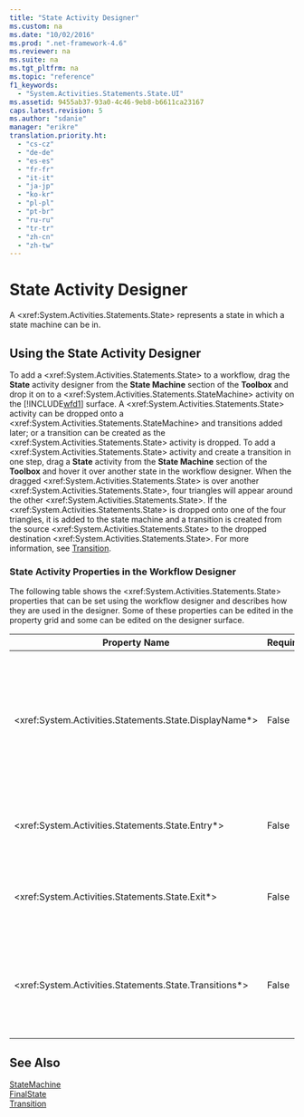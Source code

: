 ```yaml
---
title: "State Activity Designer"
ms.custom: na
ms.date: "10/02/2016"
ms.prod: ".net-framework-4.6"
ms.reviewer: na
ms.suite: na
ms.tgt_pltfrm: na
ms.topic: "reference"
f1_keywords: 
  - "System.Activities.Statements.State.UI"
ms.assetid: 9455ab37-93a0-4c46-9eb8-b6611ca23167
caps.latest.revision: 5
ms.author: "sdanie"
manager: "erikre"
translation.priority.ht: 
  - "cs-cz"
  - "de-de"
  - "es-es"
  - "fr-fr"
  - "it-it"
  - "ja-jp"
  - "ko-kr"
  - "pl-pl"
  - "pt-br"
  - "ru-ru"
  - "tr-tr"
  - "zh-cn"
  - "zh-tw"
---
```

# State Activity Designer
A \<xref:System.Activities.Statements.State> represents a state in which a state machine can be in.  
  
## Using the State Activity Designer  
 To add a \<xref:System.Activities.Statements.State> to a workflow, drag the **State** activity designer from the **State Machine** section of the **Toolbox** and drop it on to a \<xref:System.Activities.Statements.StateMachine> activity on the [!INCLUDE[wfd1](../WF_Design/includes/wfd1_md.md)] surface. A \<xref:System.Activities.Statements.State> activity can be dropped onto a \<xref:System.Activities.Statements.StateMachine> and transitions added later; or a transition can be created as the \<xref:System.Activities.Statements.State> activity is dropped. To add a \<xref:System.Activities.Statements.State> activity and create a transition in one step, drag a **State** activity from the **State Machine** section of the **Toolbox** and hover it over another state in the workflow designer. When the dragged \<xref:System.Activities.Statements.State> is over another \<xref:System.Activities.Statements.State>, four triangles will appear around the other \<xref:System.Activities.Statements.State>. If the \<xref:System.Activities.Statements.State> is dropped onto one of the four triangles, it is added to the state machine and a transition is created from the source \<xref:System.Activities.Statements.State> to the dropped destination \<xref:System.Activities.Statements.State>. For more information, see [Transition](../WF_Design/transition-activity-designer.md).  
  
### State Activity Properties in the Workflow Designer  
 The following table shows the \<xref:System.Activities.Statements.State> properties that can be set using the workflow designer and describes how they are used in the designer. Some of these properties can be edited in the property grid and some can be edited on the designer surface.  
  
|Property Name|Required|Usage|  
|-------------------|--------------|-----------|  
|\<xref:System.Activities.Statements.State.DisplayName*>|False|Specifies the friendly name of the \<xref:System.Activities.Statements.State> activity designer in the header. The default value is **State**. The value can be edited in the property grid or directly on the header of the activity designer. The \<xref:System.Activities.Statements.State.DisplayName*> is used in the breadcrumb navigation that is displayed at the top of the workflow designer.<br /><br /> Although the \<xref:System.Activities.Statements.State.DisplayName*> is not strictly required, it is a best practice to use one.|  
|\<xref:System.Activities.Statements.State.Entry*>|False|Specifies the action that occurs when this state is transitioned to. When the \<xref:System.Activities.Statements.State> activity is expanded, this value can be set by dragging an activity from the **Toolbox** and dropping it onto the **Entry** section of the state.|  
|\<xref:System.Activities.Statements.State.Exit*>|False|Specifies the action that occurs when this state is transitioned away from. When the \<xref:System.Activities.Statements.State> activity is expanded, this value can be set by dragging an activity from the **Toolbox** and dropping it onto the **Exit** section of the state.|  
|\<xref:System.Activities.Statements.State.Transitions*>|False|Lists the possible transitions that originate from the \<xref:System.Activities.Statements.State>. Each item in the list has a link to the associated \<xref:System.Activities.Statements.Transition> and the destination \<xref:System.Activities.Statements.State>. Clicking the link will switch the designer to an expanded view of the \<xref:System.Activities.Statements.Transition> or \<xref:System.Activities.Statements.State>.|  
  
## See Also  
 [StateMachine](../WF_Design/statemachine-activity-designer.md)   
 [FinalState](../WF_Design/finalstate-activity-designer.md)   
 [Transition](../WF_Design/transition-activity-designer.md)